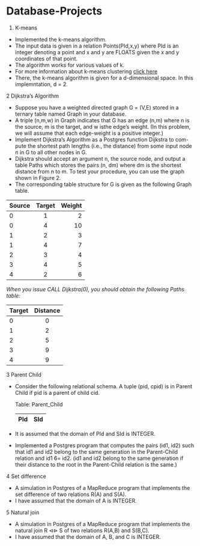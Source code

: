 # Database-Projects
1. K-means

* Implemented the k-means algorithm. 
* The input data is given in a relation Points(PId,x,y) where PId is an integer denoting a point
    and x and y are FLOATS given the x and y coordinates of that point.
* The algorithm works for various values of k.
* For more information about k-means clustering [click here](https://en.wikipedia.org/wiki/K-means_clustering.)
* There, the k-means algorithm is given for a d-dimensional space. In this implemntation, d = 2.


2 Dijkstra’s Algorithm

* Suppose you have a weighted directed graph G = (V,E) stored in a ternary table named Graph in your database. 
* A triple (n,m,w) in Graph indicates that G has an edge (n,m) where n is the source, m is the target, and w isthe edge’s weight. (In this problem, we will assume that each edge-weight is a positive integer.)
* Implement Dijkstra’s Algorithm as a Postgres function Dijkstra to com-pute the shortest path lengths (i.e., the distance) from some input node n in G to all other nodes in G. 
* Dijkstra should accept an argument n, the source node, and output a table Paths which stores the pairs (n, dm) where dm is the shortest distance from n to m. To test your procedure, you can use the graph shown in Figure 2. 
* The corresponding table structure for G is given as the following Graph table.

| Source        | Target           | Weight  |
| ------------- |:-------------:| -----:|
| 0      | 1 | 2 |
| 0     | 4      |   10 |
| 1 | 2      |   3 |
| 1 | 4      |   7 |
| 2 | 3  | 4 |
| 3 | 4  | 5 |
| 4 | 2  | 6 |
*When you issue CALL Dijkstra(0), you should obtain the following Paths table:*

|Target | Distance |
| ------------- |:-------------:| 
|0 | 0 |
|1 | 2 |
|2 | 5 |
|3 | 9 |
|4 | 9 |

3  Parent Child

* Consider the following relational schema. A tuple (pid, cpid) is in Parent Child if pid is a parent of child cid.

    Table: Parent_Child 

    |PId | SId |
    | ------------- |:-------------:| 

* It is assumed that the domain of PId and SId is INTEGER.
* Implemented a Postgres program that computes the pairs (id1, id2) such that id1 and id2 belong to the same generation in the Parent-Child relation and id1 6= id2. (id1 and id2 belong to the same generation if their distance to the root in the Parent-Child relation is the same.)

4  Set difference

* A simulation in Postgres of a MapReduce program that implements the set difference of two relations R(A) and S(A).
* I have assumed that the domain of A is INTEGER.

5 Natural join
 
* A simulation  in Postgres of a MapReduce program that implements the natural join R ⊲⊳ S of two relations R(A,B) and S(B,C).
* I have assumed that the domain of A, B, and C is INTEGER. 
